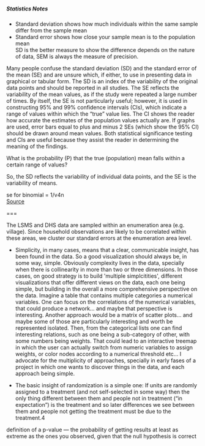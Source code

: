 ##### Statistics Notes  

* Standard deviation shows how much individuals within the same sample differ from the sample mean  
* Standard error shows how close your sample mean is to the population mean  
SD is the better measure to show the difference depends on the nature of data, SEM is always the measure of precision.  

Many people confuse the standard deviation (SD) and the standard error of the mean (SE) and are unsure which,
if either, to use in presenting data in graphical or tabular form. The SD is an index of the variability of the original
data points and should be reported in all studies. The SE reflects the variability of the mean values, as if the study
were repeated a large number of times. By itself, the SE is not particularly useful; however, it is used in constructing
95% and 99% confidence intervals (CIs), which indicate a range of values within which the “true” value lies. The
CI shows the reader how accurate the estimates of the population values actually are. If graphs are used, error
bars equal to plus and minus 2 SEs (which show the 95% CI) should be drawn around mean values. Both statistical
significance testing and CIs are useful because they assist the reader in determining the meaning of the findings.  

What is the probability (P) that the true (population) mean falls within a certain range of values?  

So, the SD reflects the variability of individual data points, and the SE is the variability of means.

se for binomial =  1/v4n   
[Source][1]    

===  

The LSMS and DHS data are sampled within an enumeration area (e.g. village). Since household observations are likely to be correlated within
these areas, we cluster our standard errors at the enumeration area level.  

* Simplicity, in many cases, means that a clear, communicable insight, has been found in the data. So a good visualization should always be, in some way, simple. Obviously complexity lives in the data, specially when there is collinearity in more than two or three dimensions. In those cases, on good strategy is to build 'multiple simplcitities', different visualizations that offer different views on the data, each one being simple, but building in the overall a more comprehensive perspective on the data. Imagine a table that contains multiple categories a numerical variables. One can focus on the correlations of the numerical variables, that could produce a network… and maybe that perspective is interesting. Another approach would be a matrix of scatter plots… and maybe some of those are particularly interesting and worth be represented isolated. Then, from the categorical lists one can find interesting relations, such as one being a sub-category of other, with some numbers being weights. That could lead to an interactive treemap in which the user can actually switch from numeric variables to assign weights, or color nodes according to a numerical threshold etc… I advocate for the multiplicity of approaches, specially in early fases of a project in which one wants to discover things in the data, and each approach being simple.

* The basic insight of randomization is a simple one: If units are randomly assigned to a treatment (and not self-selected in some way) then the only thing different between them and people not in treatment (“in expectation”) is the treatment and so later differences we see between them and people not getting the treatment must be due to the treatment.4

definition of a p-value — the probability of getting results at least as extreme as the ones you observed, given that the null hypothesis is correct 

[1]:  http://ww1.cpa-apc.org/Publications/Archives/PDF/1996/Oct/strein2.pdf  
